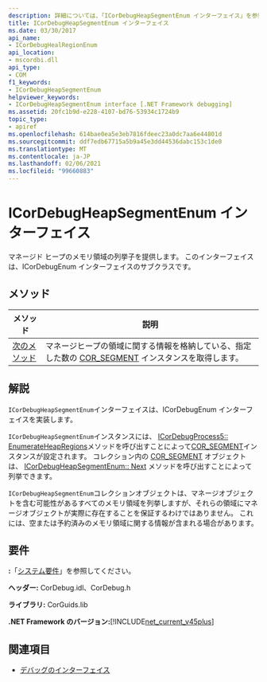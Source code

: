 ```yaml
---
description: 詳細については、「ICorDebugHeapSegmentEnum インターフェイス」を参照してください。
title: ICorDebugHeapSegmentEnum インターフェイス
ms.date: 03/30/2017
api_name:
- ICorDebugHealRegionEnum
api_location:
- mscordbi.dll
api_type:
- COM
f1_keywords:
- ICorDebugHeapSegmentEnum
helpviewer_keywords:
- ICorDebugHeapSegmentEnum interface [.NET Framework debugging]
ms.assetid: 20fc1b9d-e228-4107-bd76-53934c1724b9
topic_type:
- apiref
ms.openlocfilehash: 614bae0ea5e3eb7816fdeec23a0dc7aa6e44801d
ms.sourcegitcommit: ddf7edb67715a5b9a45e3dd44536dabc153c1de0
ms.translationtype: MT
ms.contentlocale: ja-JP
ms.lasthandoff: 02/06/2021
ms.locfileid: "99660883"
---
```

# <a name="icordebugheapsegmentenum-interface"></a>ICorDebugHeapSegmentEnum インターフェイス

マネージド ヒープのメモリ領域の列挙子を提供します。 このインターフェイスは、ICorDebugEnum インターフェイスのサブクラスです。  
  
## <a name="methods"></a>メソッド  
  
|メソッド|説明|  
|------------|-----------------|  
|[次のメソッド](icordebugheapsegmentenum-next-method.md)|マネージヒープの領域に関する情報を格納している、指定した数の [COR_SEGMENT](cor-segment-structure.md) インスタンスを取得します。|  
  
## <a name="remarks"></a>解説  

 `ICorDebugHeapSegmentEnum`インターフェイスは、ICorDebugEnum インターフェイスを実装します。  
  
 `ICorDebugHeapSegmentEnum`インスタンスには、 [ICorDebugProcess5:: EnumerateHeapRegions](icordebugprocess5-enumerateheapregions-method.md)メソッドを呼び出すことによって[COR_SEGMENT](cor-segment-structure.md)インスタンスが設定されます。 コレクション内の [COR_SEGMENT](cor-segment-structure.md) オブジェクトは、 [ICorDebugHeapSegmentEnum:: Next](icordebugheapsegmentenum-next-method.md) メソッドを呼び出すことによって列挙できます。  
  
 `ICorDebugHeapSegmentEnum`コレクションオブジェクトは、マネージオブジェクトを含む可能性があるすべてのメモリ領域を列挙しますが、それらの領域にマネージオブジェクトが実際に存在することを保証するわけではありません。 これには、空または予約済みのメモリ領域に関する情報が含まれる場合があります。  
  
## <a name="requirements"></a>要件  

 **:**「[システム要件](../../get-started/system-requirements.md)」を参照してください。  
  
 **ヘッダー:** CorDebug.idl、CorDebug.h  
  
 **ライブラリ:** CorGuids.lib  
  
 **.NET Framework のバージョン:**[!INCLUDE[net_current_v45plus](../../../../includes/net-current-v45plus-md.md)]  
  
## <a name="see-also"></a>関連項目

- [デバッグのインターフェイス](debugging-interfaces.md)
